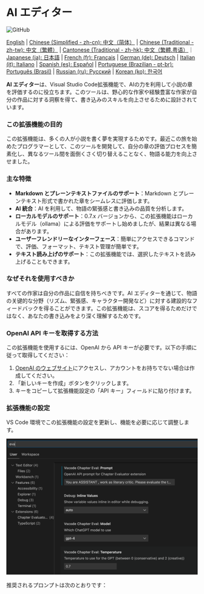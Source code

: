 # AI エディター

![GitHub](https://img.shields.io/github/license/huangjien/vscode-chapter-eval)

[English](./README.md) | [Chinese (Simplified - zh-cn): 中文（简体）](./README.zh-cn.md) | [Chinese (Traditional - zh-tw): 中文（繁體）](./README.zh-tw.md) | [Cantonese (Traditional - zh-hk): 中文（繁體.粤语）](./README.zh-hk.md)｜[Japanese (ja): 日本語](./README.ja.md) | [French (fr): Français](./README.fr.md) | [German (de): Deutsch](./README.de.md) | [Italian (it): Italiano](./README.it.md) | [Spanish (es): Español](./README.es.md) | [Portuguese (Brazilian - pt-br): Português (Brasil)](./README.pt-br.md) | [Russian (ru): Русский](./README.ru.md) | [Korean (ko): 한국어](./README.ko.md)

**AI エディター**は、Visual Studio Code拡張機能で、AIの力を利用して小説の章を評価するのに役立ちます。このツールは、野心的な作家や経験豊富な作家が自分の作品に対する洞察を得て、書き込みのスキルを向上させるために設計されています。

### この拡張機能の目的

この拡張機能は、多くの人が小説を書く夢を実現するためです。最近この旅を始めたプログラマーとして、このツールを開発して、自分の章の評価プロセスを簡素化し、異なるツール間を面倒くさく切り替えることなく、物語る能力を向上させました。

### 主な特徴

- **Markdown とプレーンテキストファイルのサポート**：Markdown とプレーンテキスト形式で書かれた章をシームレスに評価します。
- **AI 統合**：AI を利用して、物語の緊張感と書き込みの品質を分析します。
- **ローカルモデルのサポート**：0.7.x バージョンから、この拡張機能はローカルモデル（ollama）による評価をサポートし始めましたが、結果は異なる場合があります。
- **ユーザーフレンドリーなインターフェース**：簡単にアクセスできるコマンドで、評価、フォーマット、テキスト管理が簡単です。
- **テキスト読み上げのサポート**：この拡張機能では、選択したテキストを読み上げることもできます。

### なぜそれを使用すべきか

すべての作家は自分の作品に自信を持ちべきです。AI エディターを通じて、物語の关键的な分野（リズム、緊張感、キャラクター開発など）に対する建設的なフィードバックを得ることができます。この拡張機能は、スコアを得るためだけではなく、あなたの書き込みをより深く理解するためです。

### OpenAI API キーを取得する方法

この拡張機能を使用するには、OpenAI から API キーが必要です。以下の手順に従って取得してください：

1. [OpenAI のウェブサイト](https://platform.openai.com/account/api-keys)にアクセスし、アカウントをお持ちでない場合は作成してください。
2. 「新しいキーを作成」ボタンをクリックします。
3. キーをコピーして拡張機能設定の「API キー」フィールドに貼り付けます。

### 拡張機能の設定

VS Code 環境でこの拡張機能の設定を更新し、機能を必要に応じて調整します。

<img src="resources/setup.png" alt="設定" />

推奨されるプロンプトは次のとおりです：
